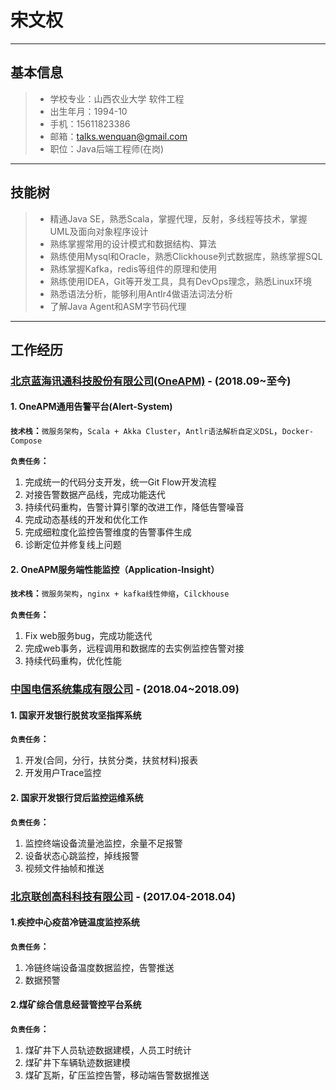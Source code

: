 
# 宋文权
-------
## 基本信息
> * 学校专业：山西农业大学	软件工程		
> * 出生年月：1994-10
> * 手机：15611823386
> * 邮箱：talks.wenquan@gmail.com
> * 职位：Java后端工程师(在岗)

-------

## 技能树
> * 精通Java SE，熟悉Scala，掌握代理，反射，多线程等技术，掌握UML及面向对象程序设计
> * 熟练掌握常用的设计模式和数据结构、算法
> * 熟练使用Mysql和Oracle，熟悉Clickhouse列式数据库，熟练掌握SQL
> * 熟练掌握Kafka，redis等组件的原理和使用
> * 熟练使用IDEA，Git等开发工具，具有DevOps理念，熟悉Linux环境
> * 熟悉语法分析，能够利用Antlr4做语法词法分析
> * 了解Java Agent和ASM字节码代理

-------

## 工作经历
### [北京蓝海讯通科技股份有限公司(OneAPM)](www.oneapm.com) - (2018.09~至今)
#### 1. OneAPM通用告警平台(Alert-System)
**`技术栈`：**`微服务架构`，`Scala + Akka Cluster`，`Antlr语法解析自定义DSL`，`Docker-Compose`

**`负责任务`：** 

1. 完成统一的代码分支开发，统一Git Flow开发流程
2. 对接告警数据产品线，完成功能迭代
3. 持续代码重构，告警计算引擎的改进工作，降低告警噪音
4. 完成动态基线的开发和优化工作
5. 完成细粒度化监控告警维度的告警事件生成
6. 诊断定位并修复线上问题

#### 2. OneAPM服务端性能监控（Application-Insight）
**`技术栈`：**`微服务架构`，`nginx + kafka线性伸缩`，`Cilckhouse`

**`负责任务`：** 

1. Fix web服务bug，完成功能迭代
2. 完成web事务，远程调用和数据库的去实例监控告警对接
3. 持续代码重构，优化性能



### [中国电信系统集成有限公司](ctsi.com.cn) - (2018.04~2018.09)
#### 1. 国家开发银行脱贫攻坚指挥系统
**`负责任务`：** 

1. 开发(合同，分行，扶贫分类，扶贫材料)报表
2. 开发用户Trace监控

#### 2. 国家开发银行贷后监控运维系统
**`负责任务`：** 

1. 监控终端设备流量池监控，余量不足报警
2. 设备状态心跳监控，掉线报警
3. 视频文件抽帧和推送

### [北京联创高科科技有限公司](www.lantrack.net) - (2017.04-2018.04)
#### 1.疾控中心疫苗冷链温度监控系统
**`负责任务`：** 

1. 冷链终端设备温度数据监控，告警推送
2. 数据预警

#### 2.煤矿综合信息经营管控平台系统
**`负责任务`：** 

1. 煤矿井下人员轨迹数据建模，人员工时统计
2. 煤矿井下车辆轨迹数据建模
3. 煤矿瓦斯，矿压监控告警，移动端告警数据推送

